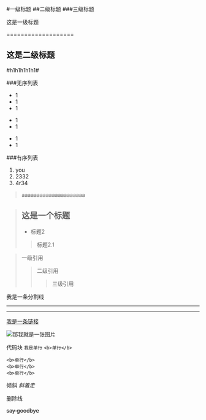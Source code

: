 #一级标题
##二级标题
###三级标题


这是一级标题

===================

这是二级标题
---------------

#h1h1h1h1h1#

###无序列表
* 1
* 1
* 1
+ 1
+ 1
- 1
- 1

###有序列表
1. you
2. 2332
3. 4r34 

> aaaaaaaaaaaaaaaaaaaaa

> ## 这是一个标题
> * 标题2
>  > 标题2.1


> 一级引用
>> 二级引用
>>> 三级引用

我是一条分割线
***
---


[我是一条链接](https://baidu.com)

[我也是一条链接]: https://baidu.com

![那我就是一张图片](htttps://www.cnblogs.com/images/logo_small.gif)

代码块
`我是单行`
`<b>单行</b>`

```
<b>单行</b>
<b>单行</b>
<b>单行</b>
```

倾斜
*斜着走*


删除线

~~say goodbye~~


